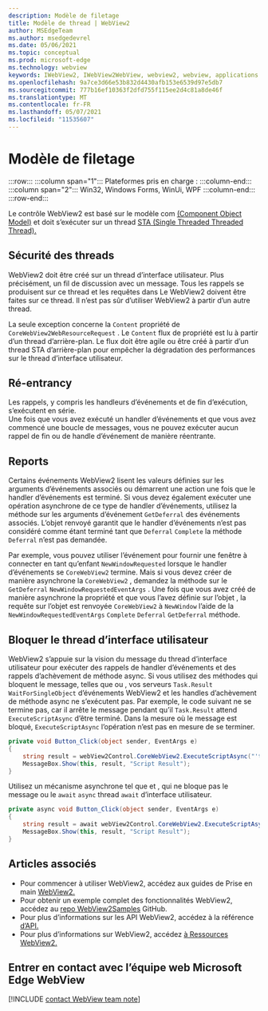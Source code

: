 ```yaml
---
description: Modèle de filetage
title: Modèle de thread | WebView2
author: MSEdgeTeam
ms.author: msedgedevrel
ms.date: 05/06/2021
ms.topic: conceptual
ms.prod: microsoft-edge
ms.technology: webview
keywords: IWebView2, IWebView2WebView, webview2, webview, applications wpf, wpf, edge, ICoreWebView2, ICoreWebView2Host, contrôle de navigateur, edge html
ms.openlocfilehash: 9a7ce3d66e53b832d4430afb153e6539d97e5db7
ms.sourcegitcommit: 777b16ef10363f2dfd755f115ee2d4c81a8de46f
ms.translationtype: MT
ms.contentlocale: fr-FR
ms.lasthandoff: 05/07/2021
ms.locfileid: "11535607"
---
```

# <a name="threading-model"></a>Modèle de filetage 

:::row:::
   :::column span="1":::
      Plateformes pris en charge :
   :::column-end:::
   :::column span="2":::
      Win32, Windows Forms, WinUi, WPF
   :::column-end:::
:::row-end:::  

Le contrôle WebView2 est basé sur le modèle com [(Component Object Model)][WindowsWin32ComTheComponentObjectModel] et doit s’exécuter sur un thread [STA (Single Threaded Threaded Thread).][WindowsWin32ComSingleThreadedApartments]  

## <a name="thread-safety"></a>Sécurité des threads  

WebView2 doit être créé sur un thread d’interface utilisateur.  Plus précisément, un fil de discussion avec un message.  Tous les rappels se produisent sur ce thread et les requêtes dans Le WebView2 doivent être faites sur ce thread.  Il n’est pas sûr d’utiliser WebView2 à partir d’un autre thread.  

La seule exception concerne la `Content` propriété de `CoreWebView2WebResourceRequest` .  Le `Content` flux de propriété est lu à partir d’un thread d’arrière-plan.  Le flux doit être agile ou être créé à partir d’un thread STA d’arrière-plan pour empêcher la dégradation des performances sur le thread d’interface utilisateur.  

## <a name="re-entrancy"></a>Ré-entrancy  

Les rappels, y compris les handleurs d’événements et de fin d’exécution, s’exécutent en série.  
Une fois que vous avez exécuté un handler d’événements et que vous avez commencé une boucle de messages, vous ne pouvez exécuter aucun rappel de fin ou de handle d’événement de manière réentrante.  

## <a name="deferrals"></a>Reports  

Certains événements WebView2 lisent les valeurs définies sur les arguments d’événements associés ou démarrent une action une fois que le handler d’événements est terminé.  Si vous devez également exécuter une opération asynchrone de ce type de handler d’événements, utilisez la méthode sur les arguments d’événement `GetDeferral` des événements associés.  L’objet renvoyé garantit que le handler d’événements n’est pas considéré comme étant terminé tant que `Deferral` `Complete` la méthode `Deferral` n’est pas demandée.  

Par exemple, vous pouvez utiliser l’événement pour fournir une fenêtre à connecter en tant qu’enfant `NewWindowRequested` lorsque le handler d’événements se `CoreWebView2` termine.  Mais si vous devez créer de manière asynchrone la `CoreWebView2` , demandez la méthode sur le `GetDeferral` `NewWindowRequestedEventArgs` .  Une fois que vous avez créé de manière asynchrone la propriété et que vous l’avez définie sur l’objet , la requête sur l’objet est renvoyée `CoreWebView2` à `NewWindow` l’aide de la `NewWindowRequestedEventArgs` `Complete` `Deferral` `GetDeferral` méthode.  

## <a name="block-the-ui-thread"></a>Bloquer le thread d’interface utilisateur  

WebView2 s’appuie sur la vision du message du thread d’interface utilisateur pour exécuter des rappels de handler d’événements et des rappels d’achèvement de méthode async.  Si vous utilisez des méthodes qui bloquent le message, telles que ou , vos serveurs `Task.Result` `WaitForSingleObject` d’événements WebView2 et les handles d’achèvement de méthode async ne s’exécutent pas.  Par exemple, le code suivant ne se termine pas, car il arrête le message pendant qu’il `Task.Result` attend `ExecuteScriptAsync` d’être terminé.  Dans la mesure où le message est bloqué, `ExecuteScriptAsync` l’opération n’est pas en mesure de se terminer.   

```csharp
private void Button_Click(object sender, EventArgs e)
{
    string result = webView2Control.CoreWebView2.ExecuteScriptAsync("'test'").Result;
    MessageBox.Show(this, result, "Script Result");
}
```  

Utilisez un mécanisme asynchrone tel que et , qui ne bloque pas le message ou le `await` `async` thread `await` d’interface utilisateur.  

```csharp
private async void Button_Click(object sender, EventArgs e)
{
    string result = await webView2Control.CoreWebView2.ExecuteScriptAsync("'test'");
    MessageBox.Show(this, result, "Script Result");
}
```  

## <a name="see-also"></a>Articles associés  

*   Pour commencer à utiliser WebView2, accédez aux guides de Prise en main [WebView2.][Webview2IndexGetStarted]  
*   Pour obtenir un exemple complet des fonctionnalités WebView2, accédez au [repo WebView2Samples][GithubMicrosoftedgeWebview2samples] GitHub.  
*   Pour plus d’informations sur les API WebView2, accédez à la référence [d’API.][DotnetApiMicrosoftWebWebview2WpfWebview2]  
*   Pour plus d’informations sur WebView2, accédez [à Ressources WebView2.][Webview2IndexNextSteps]  

## <a name="getting-in-touch-with-the-microsoft-edge-webview-team"></a>Entrer en contact avec l’équipe web Microsoft Edge WebView  

[!INCLUDE [contact WebView team note](../includes/contact-webview-team-note.md)]  

<!-- links -->  

[Webview2IndexGetStarted]: ../index.md#get-started "Get started - Introduction to Microsoft Edge WebView2 | Documents Microsoft"  
[Webview2IndexNextSteps]: ../index.md#next-steps "Étapes suivantes : présentation Microsoft Edge WebView2 | Documents Microsoft"  

[DotnetApiMicrosoftWebWebview2WpfWebview2]: /dotnet/api/microsoft.web.webview2.wpf.webview2 "Classe WebView2 | Documents Microsoft"  

[WindowsWin32ComSingleThreadedApartments]: /windows/win32/com/single-threaded-apartments "Single-Threaded | Documents Microsoft"  
[WindowsWin32ComTheComponentObjectModel]: /windows/win32/com/the-component-object-model "Modèle objet composant | Documents Microsoft"  

[GithubMicrosoftedgeWebview2samples]: https://github.com/MicrosoftEdge/WebView2Samples "WebView2 Samples - MicrosoftEdge/WebView2Samples | GitHub"  

